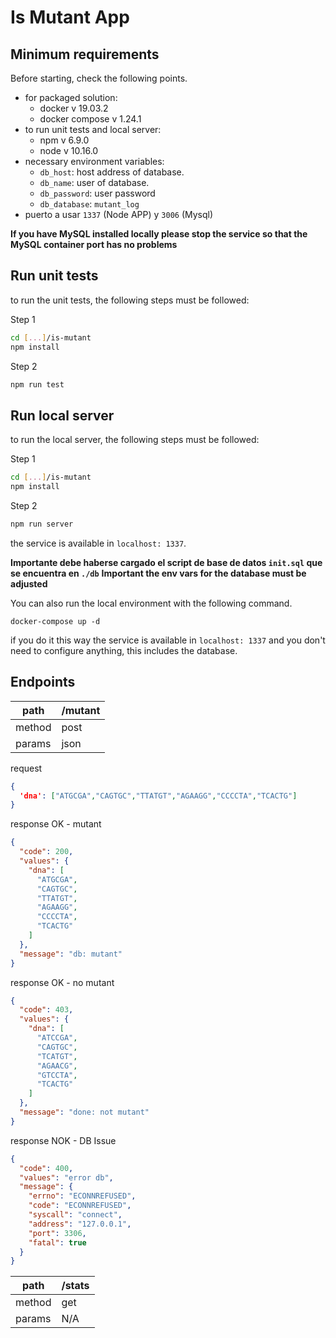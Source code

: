 # Is Mutant App

## Minimum requirements

Before starting, check the following points.

- for packaged solution:
  - docker v 19.03.2
  - docker compose v 1.24.1
- to run unit tests and local server:
  - npm v 6.9.0
  - node v 10.16.0
- necessary environment variables:
  - `db_host`: host address of database.
  - `db_name`: user of database.
  - `db_password`: user password
  - `db_database`: `mutant_log`
- puerto a usar `1337` (Node APP) y `3006` (Mysql)

**If you have MySQL installed locally please stop the service so that the
MySQL container port has no problems**

## Run unit tests

to run the unit tests, the following steps must be followed:

Step 1

```bash
cd [...]/is-mutant
npm install
```

Step 2

```bash
npm run test
```

## Run local server

to run the local server, the following steps must be followed:

Step 1

```bash
cd [...]/is-mutant
npm install
```

Step 2

```bash
npm run server
```

the service is available in `localhost: 1337`.

**Importante debe haberse cargado el script de base de datos `init.sql` que se encuentra en `./db`**
**Important the env vars for the database must be adjusted**

You can also run the local environment with the following command.

```bach
docker-compose up -d
```

if you do it this way the service is available in `localhost: 1337` and you don't need to configure anything, this includes the database.

## Endpoints

|path|/mutant|
|--|--|
|method|post|
|params| json|

request

```JSON
{
  'dna': ["ATGCGA","CAGTGC","TTATGT","AGAAGG","CCCCTA","TCACTG"]
}
```

response OK - mutant

```JSON
{
  "code": 200,
  "values": {
    "dna": [
      "ATGCGA",
      "CAGTGC",
      "TTATGT",
      "AGAAGG",
      "CCCCTA",
      "TCACTG"
    ]
  },
  "message": "db: mutant"
}
```

response OK - no mutant

```JSON
{
  "code": 403,
  "values": {
    "dna": [
      "ATCCGA",
      "CAGTGC",
      "TCATGT",
      "AGAACG",
      "GTCCTA",
      "TCACTG"
    ]
  },
  "message": "done: not mutant"
}
```

response NOK - DB Issue

```JSON
{
  "code": 400,
  "values": "error db",
  "message": {
    "errno": "ECONNREFUSED",
    "code": "ECONNREFUSED",
    "syscall": "connect",
    "address": "127.0.0.1",
    "port": 3306,
    "fatal": true
  }
}
```

|path|/stats|
|--|--|
|method|get|
|params| N/A|